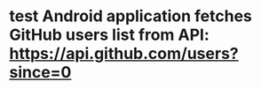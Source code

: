 # test Android application fetches GitHub users list from API: https://api.github.com/users?since=0
